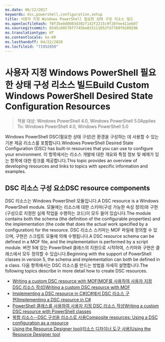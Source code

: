 ```yaml
---
ms.date: 06/12/2017
keywords: dsc,powershell,configuration,setup
title: 사용자 지정 Windows PowerShell 필요한 상태 구성 리소스 빌드
ms.openlocfilehash: f0f35e8d0083d302f142f2215c9f28fee411eb07
ms.sourcegitcommit: 6545c60578f7745be015111052fd7769f8289296
ms.translationtype: HT
ms.contentlocale: ko-KR
ms.lasthandoff: 04/22/2020
ms.locfileid: "71952850"
---
```

# <a name="build-custom-windows-powershell-desired-state-configuration-resources"></a><span data-ttu-id="fd1ed-103">사용자 지정 Windows PowerShell 필요한 상태 구성 리소스 빌드</span><span class="sxs-lookup"><span data-stu-id="fd1ed-103">Build Custom Windows PowerShell Desired State Configuration Resources</span></span>

> <span data-ttu-id="fd1ed-104">적용 대상: Windows PowerShell 4.0, Windows PowerShell 5.0</span><span class="sxs-lookup"><span data-stu-id="fd1ed-104">Applies To: Windows PowerShell 4.0, Windows PowerShell 5.0</span></span>

<span data-ttu-id="fd1ed-105">Windows PowerShell DSC(필요한 상태 구성)은 환경을 구성하는 데 사용할 수 있는 기본 제공 리소스를 포함합니다.</span><span class="sxs-lookup"><span data-stu-id="fd1ed-105">Windows PowerShell Desired State Configuration (DSC) has built-in resources that you can use to configure your environment.</span></span> <span data-ttu-id="fd1ed-106">이 항목에서는 리소스 개발에 대한 개요와 특정 정보 및 예제가 있는 항목에 대한 링크를 제공합니다.</span><span class="sxs-lookup"><span data-stu-id="fd1ed-106">This topic provides an overview of developing resources and links to topics with specific information and examples.</span></span>

## <a name="dsc-resource-components"></a><span data-ttu-id="fd1ed-107">DSC 리소스 구성 요소</span><span class="sxs-lookup"><span data-stu-id="fd1ed-107">DSC resource components</span></span>

<span data-ttu-id="fd1ed-108">DSC 리소스는 Windows PowerShell 모듈입니다.</span><span class="sxs-lookup"><span data-stu-id="fd1ed-108">A DSC resource is a Windows PowerShell module.</span></span> <span data-ttu-id="fd1ed-109">모듈에는 리소스에 대한 스키마(구성 가능한 속성 정의)와 구현(구성으로 지정한 실제 작업을 수행하는 코드)이 모두 들어 있습니다.</span><span class="sxs-lookup"><span data-stu-id="fd1ed-109">The module contains both the schema (the definition of the configurable properties) and the implementation (the code that does the actual work specified by a configuration) for the resource.</span></span> <span data-ttu-id="fd1ed-110">DSC 리소스 스키마는 MOF 파일에 정의할 수 있으며, 구현은 스크립트 모듈에 의해 수행됩니다.</span><span class="sxs-lookup"><span data-stu-id="fd1ed-110">A DSC resource schema can be defined in a MOF file, and the implementation is performed by a script module.</span></span> <span data-ttu-id="fd1ed-111">버전 5에 있는 PowerShell 클래스의 지원으로 시작하여, 스키마와 구현은 클래스에서 모두 정의할 수 있습니다.</span><span class="sxs-lookup"><span data-stu-id="fd1ed-111">Beginning with the support of PowerShell classes in version 5, the schema and implementation can both be defined in a class.</span></span> <span data-ttu-id="fd1ed-112">다음 항목에서는 DSC 리소스를 만드는 방법을 자세히 설명합니다.</span><span class="sxs-lookup"><span data-stu-id="fd1ed-112">The following topics describe in more detail how to create DSC resources.</span></span>

* [<span data-ttu-id="fd1ed-113">Writing a custom DSC resource with MOF(MOF를 사용하여 사용자 지정 DSC 리소스 작성)</span><span class="sxs-lookup"><span data-stu-id="fd1ed-113">Writing a custom DSC resource with MOF</span></span>](authoringResourceMOF.md)
* [<span data-ttu-id="fd1ed-114">Implementing a DSC resource in C#(C#에서 DSC 리소스 구현)</span><span class="sxs-lookup"><span data-stu-id="fd1ed-114">Implementing a DSC resource in C#</span></span>](authoringResourceMofCS.md)
* [<span data-ttu-id="fd1ed-115">PowerShell 클래스를 사용하여 사용자 지정 DSC 리소스 작성</span><span class="sxs-lookup"><span data-stu-id="fd1ed-115">Writing a custom DSC resource with PowerShell classes</span></span>](authoringResourceClass.md)
* [<span data-ttu-id="fd1ed-116">복합 리소스--DSC 구성을 리소스로 사용</span><span class="sxs-lookup"><span data-stu-id="fd1ed-116">Composite resources: Using a DSC configuration as a resource</span></span>](authoringResourceComposite.md)
* [<span data-ttu-id="fd1ed-117">Using the Resource Designer tool(리소스 디자이너 도구 사용)</span><span class="sxs-lookup"><span data-stu-id="fd1ed-117">Using the Resource Designer tool</span></span>](authoringResourceMofDesigner.md)
